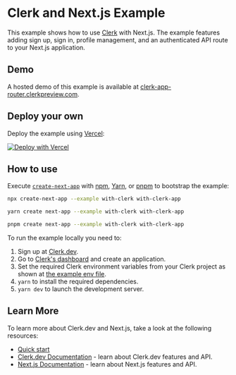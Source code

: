 # Clerk and Next.js Example

This example shows how to use [Clerk](https://www.clerk.dev/?utm_source=github&utm_medium=nextjs-examples&utm_campaign=nextjs) with Next.js. The example features adding sign up, sign in, profile management, and an authenticated API route to your Next.js application.

## Demo

A hosted demo of this example is available at [clerk-app-router.clerkpreview.com](https://clerk-app-router.clerkpreview.com/).

## Deploy your own

Deploy the example using [Vercel](https://vercel.com?utm_source=github&utm_medium=readme&utm_campaign=next-example):

[![Deploy with Vercel](https://vercel.com/button)](https://vercel.com/new/clone?repository-url=https://github.com/clerkinc/clerk-next-app-router-starter&integration-ids=oac_7uYNbc9CdDAZmNqbt3LEkO3a)

## How to use

Execute [`create-next-app`](https://github.com/vercel/next.js/tree/canary/packages/create-next-app) with [npm](https://docs.npmjs.com/cli/init), [Yarn](https://yarnpkg.com/lang/en/docs/cli/create/), or [pnpm](https://pnpm.io) to bootstrap the example:

```bash
npx create-next-app --example with-clerk with-clerk-app
```

```bash
yarn create next-app --example with-clerk with-clerk-app
```

```bash
pnpm create next-app --example with-clerk with-clerk-app
```

To run the example locally you need to:

1. Sign up at [Clerk.dev](https://www.clerk.dev/?utm_source=github&utm_medium=starter_repos&utm_campaign=nextjs_starter).
2. Go to [Clerk's dashboard](https://dashboard.clerk.dev/?utm_source=github&utm_medium=starter_repos&utm_campaign=nextjs_starter) and create an application.
3. Set the required Clerk environment variables from your Clerk project as shown at [the example env file](./.env.local.example).
4. `yarn` to install the required dependencies.
5. `yarn dev` to launch the development server.

## Learn More

To learn more about Clerk.dev and Next.js, take a look at the following resources:

- [Quick start](https://docs.clerk.dev/get-started/nextjs)
- [Clerk.dev Documentation](https://docs.clerk.dev/) - learn about Clerk.dev features and API.
- [Next.js Documentation](https://nextjs.org/docs) - learn about Next.js features and API.
